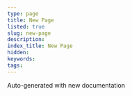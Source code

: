 ```yaml
---
type: page
title: New Page
listed: true
slug: new-page
description: 
index_title: New Page
hidden: 
keywords: 
tags: 
---
```


Auto-generated with new documentation